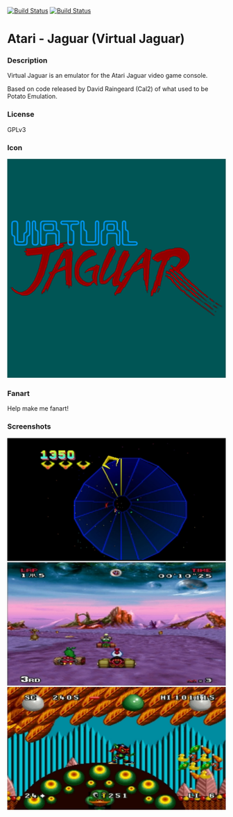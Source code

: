 [![Build Status](https://travis-ci.org/kodi-game/game.libretro.virtualjaguar.svg?branch=master)](https://travis-ci.org/kodi-game/game.libretro.virtualjaguar)
[![Build Status](https://ci.appveyor.com/api/projects/status/github/kodi-game/game.libretro.virtualjaguar?svg=true)](https://ci.appveyor.com/project/kodi-game/game-libretro-virtualjaguar)

# Atari - Jaguar (Virtual Jaguar)

### Description

Virtual Jaguar is an emulator for the Atari Jaguar video game console.

Based on code released by David Raingeard (Cal2) of what used to be Potato Emulation.

### License

GPLv3

### Icon

![Atari - Jaguar (Virtual Jaguar) icon](game.libretro.virtualjaguar/resources/icon.png)

### Fanart

Help make me fanart!

### Screenshots

![Atari - Jaguar (Virtual Jaguar) screenshot](game.libretro.virtualjaguar/resources/screenshot-01.jpg)
![Atari - Jaguar (Virtual Jaguar) screenshot](game.libretro.virtualjaguar/resources/screenshot-02.jpg)
![Atari - Jaguar (Virtual Jaguar) screenshot](game.libretro.virtualjaguar/resources/screenshot-03.jpg)
